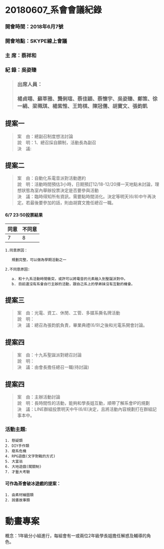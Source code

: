 # 20180607_系會會議紀錄  #

### 開會時間：2018年6月7號 
### 開會地點：SKYPE線上會議
### 主	席：蔡祥和  
### 紀	錄：吳姿臻  

> ### 出席人員：  
> ### 楊貞翊、蘇莘雅、龔俐瑄、蔡佳穎、蔡懷宇、吳姿臻、鄭策、徐一絹、梁珮琪、楊紫惟、王筠棋、陳冠儒、胡寶文、張鈞凱

## 提案一

>案　由：總副召制度想法討論  
>說　明：1、總召採自願制，活動長為副召  
>決　議:  
 
## 提案二

>案　由：自動化系電音派對活動邀約  
>說　明：活動時間預估3小時，日期預訂12/18-12/20擇一天地點未討論，理想狀態為室內舉辦投票決定是否要參與活動  
>決　議：臨時得知所有資訊，需要點時間消化。決定等明天(6/8)中午再決定。若最後要參加的話，則由胡寶文擔任總召一職。

#### 6/7 23:50投票結果
同意 |不同意 
--|--
7|8

    1.同意原因：  
       
       規劃完整，可以做為學期活動之一  
    
    2.不同意原因:
    
       a. 和十九系活動時間衝突，或許可以將電音的元素融入到聖誕派對中。
       b. 目前還沒有系會自行主辦的活動，跟自己系上的學弟妹沒有互動的機會。  

 
## 提案三

> 案　由：光電、資工、休閒、工管、多媒系撕名牌活動  
> 說　明：  
> 決　議：總召為張鈞凱負責，畢業典禮(6/9)之後和光電系開會討論。  
 
## 提案四

> 案　由：十九系聖誕派對總召討論  
> 說　明：  
> 決　議：由會長擔任總召一職(待討論)  
 
## 提案四

> 案　由：主辦活動討論  
> 說　明：長時間性的活動，能夠和學長姐互動，順帶了解系會IP的規劃  
> 決　議：LINE群組投票明天中午(6/8)決定，且將活動內容規劃打在群組記事本中。  

### 活動主題:  

    1. 懸疑類  
    2. DIY手作類  
    3. 廢系危機  
    4. RPG遊戲(文字對戰的方式)  
    5. 大富翁  
    6. 大地遊戲(闖關制)  
    7. 才藝大考驗  
    
#### 可作為茶會破冰遊戲的提案：

    1. 由素材繪圖類  
    2. 說書故事類  


# 動畫專案

概念：1年級分小組進行，每組會有一或兩位2年級學長姐擔任解惑及輔導的角色。
